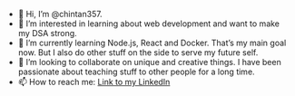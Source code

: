 - 👋 Hi, I’m @chintan357.
- 👀 I’m interested in learning about web development and want to make my DSA strong.
- 🌱 I’m currently learning Node.js, React and Docker. That’s my main goal now. But I also do other stuff on the side to serve my future self.
- 💞️ I’m looking to collaborate on unique and creative things. I have been passionate about teaching stuff to other people for a long time.
- 📫 How to reach me: [Link to my LinkedIn](https://www.linkedin.com/in/chintan357/)


<!---
chintan357/chintan357 is a ✨ special ✨ repository because its `README.md` (this file) appears on your GitHub profile.
You can click the Preview link to take a look at your changes.
--->
